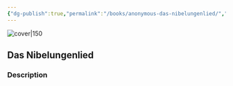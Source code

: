 ```yaml
---
{"dg-publish":true,"permalink":"/books/anonymous-das-nibelungenlied/","title":"\"Das Nibelungenlied\"","tags":["fiction","classic"]}
---
```




![cover|150](http://books.google.com/books/content?id=yIRkAAAAcAAJ&printsec=frontcover&img=1&zoom=1&edge=curl&source=gbs_api)

## Das Nibelungenlied

### Description


```